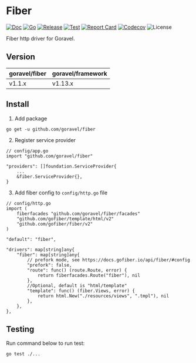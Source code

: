 # Fiber

[![Doc](https://pkg.go.dev/badge/github.com/goravel/fiber)](https://pkg.go.dev/github.com/goravel/fiber)
[![Go](https://img.shields.io/github/go-mod/go-version/goravel/fiber)](https://go.dev/)
[![Release](https://img.shields.io/github/release/goravel/fiber.svg)](https://github.com/goravel/fiber/releases)
[![Test](https://github.com/goravel/fiber/actions/workflows/test.yml/badge.svg)](https://github.com/goravel/fiber/actions)
[![Report Card](https://goreportcard.com/badge/github.com/goravel/fiber)](https://goreportcard.com/report/github.com/goravel/fiber)
[![Codecov](https://codecov.io/gh/goravel/fiber/branch/master/graph/badge.svg)](https://codecov.io/gh/goravel/fiber)
![License](https://img.shields.io/github/license/goravel/fiber)

Fiber http driver for Goravel.

## Version

| goravel/fiber | goravel/framework |
|---------------|-------------------|
| v1.1.x        | v1.13.x           |

## Install

1. Add package

```
go get -u github.com/goravel/fiber
```

2. Register service provider

```
// config/app.go
import "github.com/goravel/fiber"

"providers": []foundation.ServiceProvider{
    ...
    &fiber.ServiceProvider{},
}
```

3. Add fiber config to `config/http.go` file

```
// config/http.go
import (
    fiberfacades "github.com/goravel/fiber/facades"
    "github.com/gofiber/template/html/v2"
    "github.com/gofiber/fiber/v2"
)

"default": "fiber",

"drivers": map[string]any{
    "fiber": map[string]any{
        // prefork mode, see https://docs.gofiber.io/api/fiber/#config
        "prefork": false,
        "route": func() (route.Route, error) {
            return fiberfacades.Route("fiber"), nil
        },
        //Optional, default is "html/template"
        "template": func() (fiber.Views, error) {
            return html.New("./resources/views", ".tmpl"), nil
        },
    },
},
```

## Testing

Run command below to run test:

```
go test ./...
```
